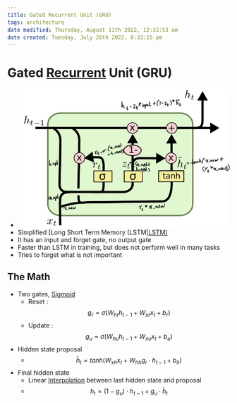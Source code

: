 ```yaml
---
title: Gated Recurrent Unit (GRU)
tags: architecture
date modified: Thursday, August 11th 2022, 12:32:53 am
date created: Tuesday, July 26th 2022, 8:33:15 pm
---
```


# Gated [Recurrent](Recurrent.md) Unit (GRU)
- ![Pasted image 20220621124840](assets/Pasted%20image%2020220621124840.png)
- Simplified [Long Short Term Memory (LSTM|[LSTM)](Long%20Short%20Term%20Memory%20(LSTM)]].md)
- It has an input and forget gate, no output gate
- Faster than LSTM in training, but does not perform well in many tasks
- Tries to forget what is not important

## The Math
- Two gates, [Sigmoid](Sigmoid.md)
	- Reset : $$g_r = \sigma(W_{hr}h_{t-1} + W_{xr}x_t + b_r)$$
	- Update : $$g_u = \sigma(W_{hu}h_{t-1} + W_{xu}x_t + b_u)$$
- Hidden state proposal
	- $$\hat h_t = tanh(W_{xh}x_t + W_{hh}g_r\cdot h_{t-1} + b_h)$$
- Final hidden state
	- Linear [Interpolation](Interpolation.md) between last hidden state and proposal
	- $$h_t = (1-g_u)\cdot h_{t-1} + g_u \cdot \hat h_t$$

